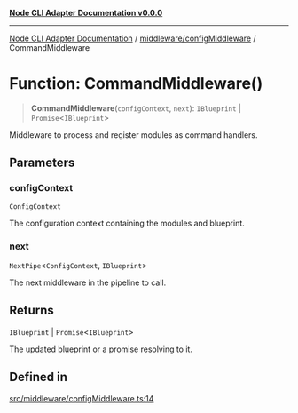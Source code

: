 [**Node CLI Adapter Documentation v0.0.0**](../../../README.md)

***

[Node CLI Adapter Documentation](../../../modules.md) / [middleware/configMiddleware](../README.md) / CommandMiddleware

# Function: CommandMiddleware()

> **CommandMiddleware**(`configContext`, `next`): `IBlueprint` \| `Promise`\<`IBlueprint`\>

Middleware to process and register modules as command handlers.

## Parameters

### configContext

`ConfigContext`

The configuration context containing the modules and blueprint.

### next

`NextPipe`\<`ConfigContext`, `IBlueprint`\>

The next middleware in the pipeline to call.

## Returns

`IBlueprint` \| `Promise`\<`IBlueprint`\>

The updated blueprint or a promise resolving to it.

## Defined in

[src/middleware/configMiddleware.ts:14](https://github.com/stonemjs/node-cli-adapter/blob/30743f7aaaae46db17826e810be4549d56406b6f/src/middleware/configMiddleware.ts#L14)
